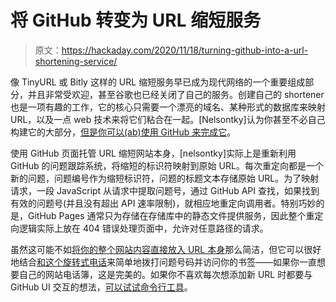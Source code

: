 # 将 GitHub 转变为 URL 缩短服务

> 原文：<https://hackaday.com/2020/11/18/turning-github-into-a-url-shortening-service/>

像 TinyURL 或 Bitly 这样的 URL 缩短服务早已成为现代网络的一个重要组成部分，并且非常受欢迎，甚至谷歌也已经关闭了自己的服务。创建自己的 shortener 也是一项有趣的工作，它的核心只需要一个漂亮的域名、某种形式的数据库来映射 URL，以及一点 web 技术来将它们粘合在一起。[Nelsontky]认为你甚至不必自己构建它的大部分，[但是你可以(ab)使用 GitHub 来完成它](https://github.com/nelsontky/gh-pages-url-shortener)。

使用 GitHub 页面托管 URL 缩短网站本身，[nelsontky]实际上是重新利用 GitHub 的问题跟踪系统，将缩短的标识符映射到原始 URL。每次重定向都是一个新的问题，问题编号作为缩短标识符，问题的标题文本存储原始 URL。为了映射请求，一段 JavaScript 从请求中提取问题号，通过 GitHub API 查找，如果找到有效的问题号(并且没有超出 API 速率限制)，就相应地重定向调用者。特别巧妙的是，GitHub Pages 通常只为存储在存储库中的静态文件提供服务，因此整个重定向逻辑实际上放在 404 错误处理页面中，允许对任意路径的请求。

虽然这可能不如[将你的整个网站内容直接放入 URL 本身](https://hackaday.com/2018/07/07/tiny-websites-have-no-server/)那么简洁，但它可以很好地结合[和这个旋转式电话](https://hackaday.com/2019/07/23/control-your-web-browser-like-its-1969/)来简单地拨打问题号码并访问你的书签——如果你一直想要自己的网站电话簿，这是完美的。如果你不喜欢每次想添加新 URL 时都要与 GitHub UI 交互的想法，[可以试试命令行工具](https://hackaday.com/2020/02/15/github-goes-gui-less/)。